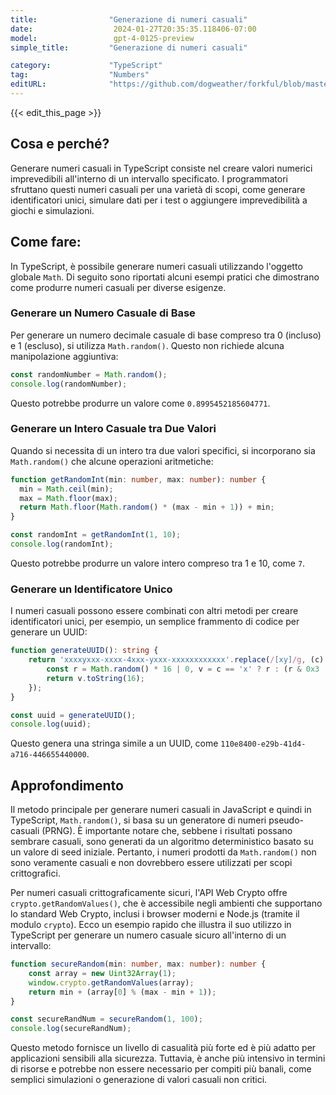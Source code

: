 ```yaml
---
title:                "Generazione di numeri casuali"
date:                  2024-01-27T20:35:35.118406-07:00
model:                 gpt-4-0125-preview
simple_title:         "Generazione di numeri casuali"

category:             "TypeScript"
tag:                  "Numbers"
editURL:              "https://github.com/dogweather/forkful/blob/master/content/it/typescript/generating-random-numbers.md"
---
```


{{< edit_this_page >}}

## Cosa e perché?

Generare numeri casuali in TypeScript consiste nel creare valori numerici imprevedibili all'interno di un intervallo specificato. I programmatori sfruttano questi numeri casuali per una varietà di scopi, come generare identificatori unici, simulare dati per i test o aggiungere imprevedibilità a giochi e simulazioni.

## Come fare:

In TypeScript, è possibile generare numeri casuali utilizzando l'oggetto globale `Math`. Di seguito sono riportati alcuni esempi pratici che dimostrano come produrre numeri casuali per diverse esigenze.

### Generare un Numero Casuale di Base

Per generare un numero decimale casuale di base compreso tra 0 (incluso) e 1 (escluso), si utilizza `Math.random()`. Questo non richiede alcuna manipolazione aggiuntiva:

```TypeScript
const randomNumber = Math.random();
console.log(randomNumber);
```

Questo potrebbe produrre un valore come `0.8995452185604771`.

### Generare un Intero Casuale tra Due Valori

Quando si necessita di un intero tra due valori specifici, si incorporano sia `Math.random()` che alcune operazioni aritmetiche:

```TypeScript
function getRandomInt(min: number, max: number): number {
  min = Math.ceil(min);
  max = Math.floor(max);
  return Math.floor(Math.random() * (max - min + 1)) + min;
}

const randomInt = getRandomInt(1, 10);
console.log(randomInt);
```

Questo potrebbe produrre un valore intero compreso tra 1 e 10, come `7`.

### Generare un Identificatore Unico

I numeri casuali possono essere combinati con altri metodi per creare identificatori unici, per esempio, un semplice frammento di codice per generare un UUID:

```TypeScript
function generateUUID(): string {
    return 'xxxxyxxx-xxxx-4xxx-yxxx-xxxxxxxxxxxx'.replace(/[xy]/g, (c) => {
        const r = Math.random() * 16 | 0, v = c == 'x' ? r : (r & 0x3 | 0x8);
        return v.toString(16);
    });
}

const uuid = generateUUID();
console.log(uuid);
```

Questo genera una stringa simile a un UUID, come `110e8400-e29b-41d4-a716-446655440000`.

## Approfondimento

Il metodo principale per generare numeri casuali in JavaScript e quindi in TypeScript, `Math.random()`, si basa su un generatore di numeri pseudo-casuali (PRNG). È importante notare che, sebbene i risultati possano sembrare casuali, sono generati da un algoritmo deterministico basato su un valore di seed iniziale. Pertanto, i numeri prodotti da `Math.random()` non sono veramente casuali e non dovrebbero essere utilizzati per scopi crittografici.

Per numeri casuali crittograficamente sicuri, l'API Web Crypto offre `crypto.getRandomValues()`, che è accessibile negli ambienti che supportano lo standard Web Crypto, inclusi i browser moderni e Node.js (tramite il modulo `crypto`). Ecco un esempio rapido che illustra il suo utilizzo in TypeScript per generare un numero casuale sicuro all'interno di un intervallo:

```TypeScript
function secureRandom(min: number, max: number): number {
    const array = new Uint32Array(1);
    window.crypto.getRandomValues(array);
    return min + (array[0] % (max - min + 1));
}

const secureRandNum = secureRandom(1, 100);
console.log(secureRandNum);
```

Questo metodo fornisce un livello di casualità più forte ed è più adatto per applicazioni sensibili alla sicurezza. Tuttavia, è anche più intensivo in termini di risorse e potrebbe non essere necessario per compiti più banali, come semplici simulazioni o generazione di valori casuali non critici.
